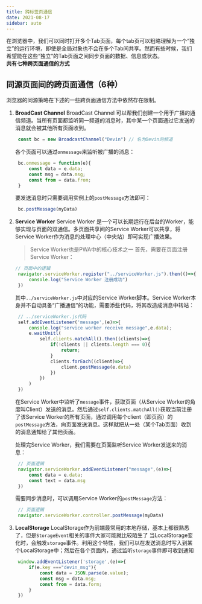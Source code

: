 ```yaml
---
title: 跨标签页通信
date: 2021-08-17
sidebar: auto
---
```

在浏览器中，我们可以同时打开多个Tab页面，每个tab页可以粗略理解为一个“独立”的运行环境，即使是全局对象也不会在多个Tab间共享。然而有些时候，我们希望能在这些“独立”的Tab页面之间同步页面的数据、信息或状态。</br>
**共有七种跨页面通信的方式**
## 同源页面间的跨页面通信（6种）
浏览器的同源策略在下述的一些跨页面通信方法中依然存在限制。
1. **BroadCast Channel**
   BroadCast Channel 可以帮我们创建一个用于广播的通信频道。当所有页面都监听同一频道的消息时，其中某一个页面通过它发送的消息就会被其他所有页面收到。
   ```javascript
    const bc = new BroadcastChannel("Devin") // 名为Devin的频道
   ```
   各个页面可以通过`onmessage`来监听被广播的消息：
   ```javascript
    bc.onmessage = function(e){
        const data = e.data;
        const msg = data.msg;
        const from = data.from;
    }
   ```
   要发送消息时只需要调用实例上的`postMessage`方法即可：
   ```javascript
    bc.postMessage(myData)
   ```
2. **Service Worker**
   Service Worker 是一个可以长期运行在后台的Worker，能够实现与页面的双通信。多页面共享间的Service Worker可以共享，将Service Worker作为消息的处理中心（中央站）即可实现广播效果。
   >Service Worker也是PWA中的核心技术之一
   首先，需要在页面注册Service Worker：
   ```javascript
   // 页面中的逻辑
    navigator.serviceWorker.register("../serviceWorker.js").then(()=>{
        console.log("Service Worker 注册成功")
    })
   ```
   其中`../serviceWorker.js`中对应的Service Worker脚本。Service Worker本身并不自动具备“广播通信”的功能，需要添些代码，将其改造成消息中转站：
   ```javascript
    // ../serviceWorker.js代码
    self.addEventListener('message',(e)=>{
        console.log("service worker receive message",e.data);
        e.waitUnitl(
            self.clients.matchAll().then((clients)=>{
                if(!clients || clients.length === 0){
                    return;
                }
                clients.forEach((client)=>{
                    client.postMessage(e.data)
                })
            })
        ) 
    })
   ```
   在Service Worker中监听了`message`事件，获取页面（从Service Worker的角度叫Client）发送的消息。然后通过`self.clients.matchAll()`获取当前注册了该Service Worker的所有页面，通过调用每个client（即页面）的`postMessage`方法，向页面发送消息。这样就把从一处（某个Tab页面）收到的消息通知给了其他页面。
   
   处理完Service Worker，我们需要在页面监听Service Worker发送来的消息：
   ```javascript
    // 页面逻辑
    navigator.serviceWorker.addEventListener("message",(e)=>{
        const data = e.data;
        const text = data.msg
    })
   ```
   需要同步消息时，可以调用Service Worker的`postMessage`方法：
   ```javascript
    // 页面逻辑
    navigator.serviceWorker.controller.postMessage(myData)
   ```
3. **LocalStorage**
   LocalStorage作为前端最常用的本地存储，基本上都很熟悉了，但是`StorageEvent`相关的事件大家可能就比较陌生了
   当LocalStorage变化时，会触发`storage`事件。利用这个特性，我们可以在发送消息时写入到某个LocalStorage中；然后在各个页面内，通过监听`storage`事件即可收到通知
   ```javascript
    window.addEventListener('storage',(e)=>{
        if(e.key ==="devin_msg"){
            const data = JSON.parse(e.value);
            const msg = data.msg;
            const from = data.form;
        }
    })
   ```